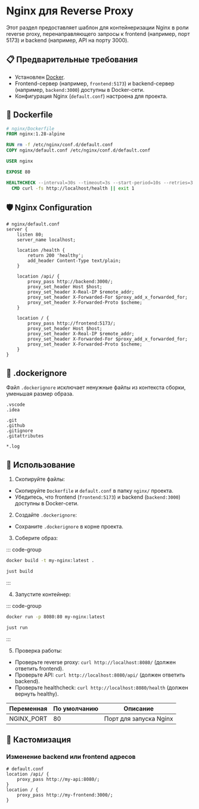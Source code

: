 # Nginx для Reverse Proxy

Этот раздел предоставляет шаблон для контейнеризации Nginx в роли reverse proxy, перенаправляющего запросы к frontend (например, порт 5173) и backend (например, API на порту 3000).

## 📋 Предварительные требования

- Установлен [Docker](https://www.docker.com/get-started).
- Frontend-сервер (например, `frontend:5173`) и backend-сервер (например, `backend:3000`) доступны в Docker-сети.
- Конфигурация Nginx (`default.conf`) настроена для проекта.

## 🐳 Dockerfile

```Dockerfile
# nginx/Dockerfile
FROM nginx:1.28-alpine

RUN rm -f /etc/nginx/conf.d/default.conf
COPY nginx/default.conf /etc/nginx/conf.d/default.conf

USER nginx

EXPOSE 80

HEALTHCHECK --interval=30s --timeout=3s --start-period=10s --retries=3 \
  CMD curl -fs http://localhost/health || exit 1
```

## 🛡️ Nginx Configuration

```nginx
# nginx/default.conf
server {
    listen 80;
    server_name localhost;

    location /health {
        return 200 'healthy';
        add_header Content-Type text/plain;
    }

    location /api/ {
        proxy_pass http://backend:3000/;
        proxy_set_header Host $host;
        proxy_set_header X-Real-IP $remote_addr;
        proxy_set_header X-Forwarded-For $proxy_add_x_forwarded_for;
        proxy_set_header X-Forwarded-Proto $scheme;
    }

    location / {
        proxy_pass http://frontend:5173/;
        proxy_set_header Host $host;
        proxy_set_header X-Real-IP $remote_addr;
        proxy_set_header X-Forwarded-For $proxy_add_x_forwarded_for;
        proxy_set_header X-Forwarded-Proto $scheme;
    }
}
```

## 🚫 .dockerignore

Файл `.dockerignore` исключает ненужные файлы из контекста сборки, уменьшая размер образа.

```dockerignore
.vscode
.idea

.git
.github
.gitignore
.gitattributes

*.log
```

## 🚀 Использование

1. Скопируйте файлы:

- Скопируйте `Dockerfile` и `default.conf` в папку `nginx/` проекта.
- Убедитесь, что frontend (`frontend:5173`) и backend (`backend:3000`) доступны в Docker-сети.

2. Создайте `.dockerignore`:

- Сохраните `.dockerignore` в корне проекта.

3. Соберите образ:

::: code-group

```bash [bash]
docker build -t my-nginx:latest .
```

```bash [just]
just build
```

:::

4. Запустите контейнер:

::: code-group

```bash [bash]
docker run -p 8080:80 my-nginx:latest
```

```bash [just]
just run
```

:::

5. Проверка работы:

- Проверьте reverse proxy: `curl http://localhost:8080/` (должен ответить frontend).
- Проверьте API: `curl http://localhost:8080/api/` (должен ответить backend).
- Проверьте healthcheck: `curl http://localhost:8080/health` (должен вернуть healthy).

| Переменная | По умолчанию | Описание               |
| ---------- | ------------ | ---------------------- |
| NGINX_PORT | 80           | Порт для запуска Nginx |

## 🔧 Кастомизация

### Изменение backend или frontend адресов

```nginx
# default.conf
location /api/ {
    proxy_pass http://my-api:8080/;
}
location / {
    proxy_pass http://my-frontend:3000/;
}
```
